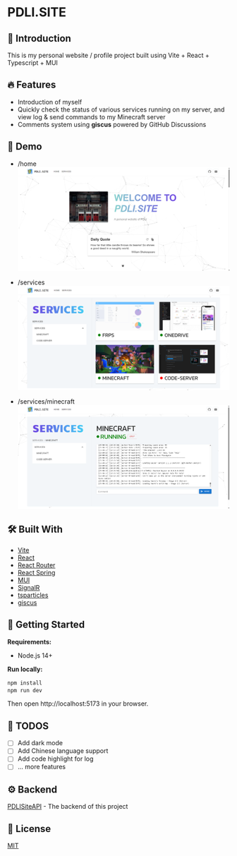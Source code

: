 # PDLI.SITE

## :wave: Introduction 

This is my personal website / profile project built using Vite + React + Typescript + MUI

## :fire: Features

- Introduction of myself
- Quickly check the status of various services running on my server, and view log & send commands to my Minecraft server
- Comments system using **giscus** powered by GitHub Discussions

## :star2: Demo

- /home
![home](screenshorts/home.png)

- /services
![services](screenshorts/services.png)

- /services/minecraft
![minecraft](screenshorts/minecraft.png)
  
## :hammer_and_wrench: Built With

- [Vite](https://vitejs.dev/)
- [React](https://reactjs.org/)
- [React Router](https://reactrouter.com/)
- [React Spring](https://react-spring.dev/)
- [MUI](https://mui.com/)
- [SignalR](https://dotnet.microsoft.com/apps/aspnet/signalr)
- [tsparticles](https://particles.js.org/)
- [giscus](https://giscus.app/)

## :rocket: Getting Started

**Requirements:**
- Node.js 14+
  
**Run locally:**
```bash
npm install
npm run dev
```
Then open http://localhost:5173 in your browser.

## :memo: TODOS

- [ ] Add dark mode
- [ ] Add Chinese language support
- [ ] Add code highlight for log
- [ ] ... more features

## :gear: Backend

[PDLISiteAPI](https://github.com/llipengda/pdli-site-api) - The backend of this project

## :page_facing_up: License

[MIT](LICENSE)